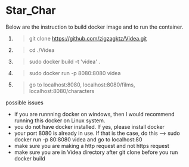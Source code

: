 # Star_Char
Below are the instruction to build docker image and to run the container.

1. > git clone https://github.com/zigzagktz/Videa.git

2. > cd ./Videa

3. > sudo docker build -t 'videa' .

4. > sudo docker run -p 8080:8080 videa

5. > go to localhost:8080, localhost:8080/films, localhost:8080/characters 

possible issues 
- if you are runnning docker on windows, then I would recommend running this docker on Linux system. 
- you do not have docker installed. If yes, please install docker
- your port 8080 is already in use. If that is the case, do this --> sudo docker run -p 80:8080 videa and go to localhost:80
- make sure you are making a http request and not https request
- make sure you are in Videa directory after git clone before you run docker build

